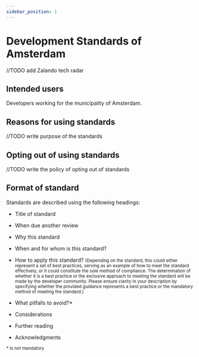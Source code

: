 ```yaml
---
sidebar_position: 1
---
```

# Development Standards of Amsterdam

//TODO add Zalando tech radar 

## Intended users
Developers working for the municipality of Amsterdam. 

## Reasons for using standards
//TODO write purpose of the standards 
## Opting out of using standards
//TODO write the policy of opting out of standards
## Format of standard

Standards are described using the following headings:

- Title of standard 

- When due another review 

- Why this standard 

- When and for whom is this standard?  

- How to apply this standard?
<small> (Depending on the standard, this could either represent a set of best practices, serving as an example of how to meet the standard effectively, or it could constitute the sole method of compliance. The determination of whether it is a best practice or the exclusive approach to meeting the standard will be made by the developer community. Please ensure clarity in your description by specifying whether the provided guidance represents a best practice or the mandatory method of meeting the standard.)</small>

- What pitfalls to avoid?* 

- Considerations 

- Further reading 

- Acknowledgments 

 
<small>\* Is not mandatory</small> 